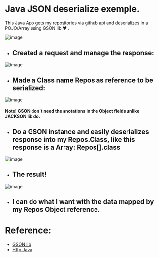 # Java JSON deserialize exemple.
This Java App gets my repositories via github api and deserializes in a POJO/Array using GSON lib :heart: .

![image](https://user-images.githubusercontent.com/24380007/230791389-978444dd-b769-49a8-81a5-e6686b8d6911.png)

- ## Created a request and manage the response:
![image](https://user-images.githubusercontent.com/24380007/230791465-5c899549-be19-4466-bfab-857e037a7b22.png)

- ## Made a Class name Repos as reference to be serialized:
 
![image](https://user-images.githubusercontent.com/24380007/230791532-681ed7d1-ce66-459a-a3d9-21ff9e34c02c.png)

#### Note! GSON don´t need the anotations in the Object fields unlike JACKSON lib do.

- ## Do a GSON instance and easily deserializes response into my Repos.Class, like this response is a Array: Repos[].class

![image](https://user-images.githubusercontent.com/24380007/230791967-26a11168-d6dc-4a47-a90d-4cfa053ee552.png)


- ## The result!

![image](https://user-images.githubusercontent.com/24380007/230792010-cff5bd7b-b8e2-4537-96b4-26a15e7d9e2f.png)

- ## I can do what I want with the data mapped by my Repos Object reference.

# Reference:

- [GSON lib](https://github.com/google/gson)
- [Http Java](https://docs.oracle.com/en/java/javase/11/docs/api/java.net.http/java/net/http/HttpResponse.html)
